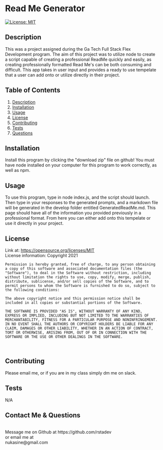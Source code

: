 
  # Read Me Generator

  [![License: MIT](https://img.shields.io/badge/License-MIT-yellow.svg)](https://opensource.org/licenses/MIT)

    


  <!-- Titled description for grading clarity. Will remove after grading -->
  ## Description
  This was a project assigned during the Ga Tech Full Stack Flex Development program. The aim of this project was to utilize node to create a script capable of creating a professional ReadMe quickly and easily, as creating professionally formatted Read Me's can be both consuming and difficult. This app takes in user input and provides a ready to use tempelate that a user can add onto or utilize directly in their project.
  <br>

  
  
  ## Table of Contents
  1. [Description](#description)
  2. [Installation](#installation)
  3. [Usage](#usage)
  4. [License](#license)
  5. [Contributing](#contributing)
  6. [Tests](#tests)
  7. [Questions](#questions)
  


  ## Installation
  Install this program by clicking the "download zip" file on github! You must have node installed on your computer for this program to work correctly, as well as npm.
  <br>



  ## Usage
  To use this program, type in node index.js, and the script should launch. Then type in your responses to the generated prompts, and a markdown file  will be generated in the develop folder entitled GeneratedReadMe.md. This page should have all of the information you provided previously in a professional format. From here you can either add onto this tempelate or use it directly in your project.
  <br>

  ## License
  Link at: https://opensource.org/licenses/MIT
  <br>
  License information: Copyright 2021 

    Permission is hereby granted, free of charge, to any person obtaining a copy of this software and associated documentation files (the "Software"), to deal in the Software without restriction, including without limitation the rights to use, copy, modify, merge, publish, distribute, sublicense, and/or sell copies of the Software, and to permit persons to whom the Software is furnished to do so, subject to the following conditions:
    
    The above copyright notice and this permission notice shall be included in all copies or substantial portions of the Software.
    
    THE SOFTWARE IS PROVIDED "AS IS", WITHOUT WARRANTY OF ANY KIND, EXPRESS OR IMPLIED, INCLUDING BUT NOT LIMITED TO THE WARRANTIES OF MERCHANTABILITY, FITNESS FOR A PARTICULAR PURPOSE AND NONINFRINGEMENT. IN NO EVENT SHALL THE AUTHORS OR COPYRIGHT HOLDERS BE LIABLE FOR ANY CLAIM, DAMAGES OR OTHER LIABILITY, WHETHER IN AN ACTION OF CONTRACT, TORT OR OTHERWISE, ARISING FROM, OUT OF OR IN CONNECTION WITH THE SOFTWARE OR THE USE OR OTHER DEALINGS IN THE SOFTWARE.
    
    
  
  <br>

  ## Contributing

  Please email me, or if you are in my class simply dm me on slack.
  <br>

  ## Tests
  N/A
  <br>


  ## Contact Me & Questions
  <br>
  Message me on Github at https://github.com/rstadev
  <br>
  or email me at
  <br>
  nukasine@gmail.com 

